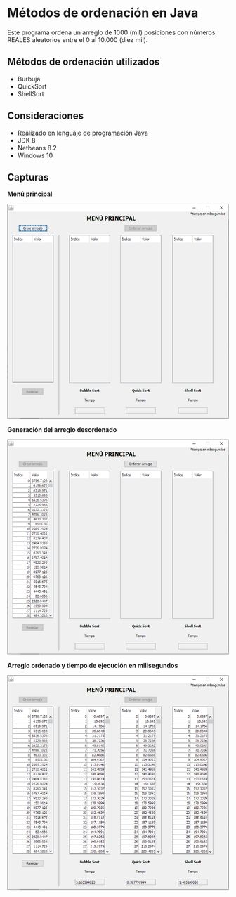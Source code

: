 # Métodos de ordenación en Java

Este programa ordena un arreglo de 1000 (mil) posiciones con números REALES aleatorios entre el 0 al 10.000 (diez mil).

## Métodos de ordenación utilizados

* Burbuja
* QuickSort
* ShellSort

##  Consideraciones

* Realizado en lenguaje de programación Java
* JDK 8
* Netbeans 8.2
* Windows 10

## Capturas

**Menú principal**

![Menú principal](Menu.PNG)

**Generación del arreglo desordenado**

![Arreglo desordenado](Arreglo.PNG)

**Arreglo ordenado y tiempo de ejecución en milisegundos**

![Arreglo ordenado](Ordenado.PNG)

